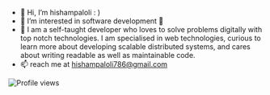 - 👋 Hi, I’m hishampaloli  : )
- 👀 I’m interested in software development 🥳
- 🌱 I am a self-taught developer who loves to solve problems digitally with top notch technologies. I am specialised in web technologies, curious to learn
      more about developing scalable distributed systems, and cares about writing readable as well as maintainable code.
- 📫 reach me at hishampaloli786@gmail.com 

![Profile views](https://gpvc.arturio.dev/[YOUR_PROFILE_USERNAME])
